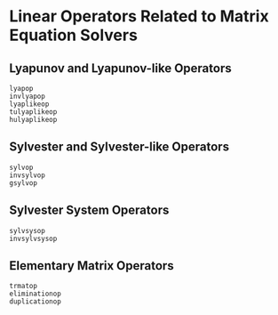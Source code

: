 # Linear Operators Related to Matrix Equation Solvers

## Lyapunov and Lyapunov-like Operators

```@docs
lyapop
invlyapop
lyaplikeop
tulyaplikeop
hulyaplikeop
```

## Sylvester and Sylvester-like Operators

```@docs
sylvop
invsylvop
gsylvop
```

## Sylvester System Operators

```@docs
sylvsysop
invsylvsysop
```

## Elementary Matrix Operators

```@docs
trmatop
eliminationop
duplicationop
```
